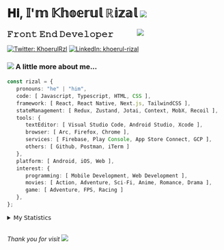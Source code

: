 <h1> 𝐇𝐢, 𝕀'𝕞 𝕂𝕙𝕠𝕖𝕣𝕦𝕝 ℝ𝕚𝕫𝕒𝕝 <img src="https://media.giphy.com/media/mGcNjsfWAjY5AEZNw6/giphy.gif" width="50"></h1>
<img align='right' src="https://media.giphy.com/media/v1.Y2lkPTc5MGI3NjExOWI2ajR2NGJubzBsZHFuaHMwajRrcDNsNXJwOG8yb3F0NjhkNXF4OSZlcD12MV9pbnRlcm5hbF9naWZfYnlfaWQmY3Q9cw/fkZukR450RQ1qnGaq9/giphy.gif" width="200">
<strong style="font-size:20px;">𝙵𝚛𝚘𝚗𝚝 𝙴𝚗𝚍 𝙳𝚎𝚟𝚎𝚕𝚘𝚙𝚎𝚛</strong>
</p></em>

[![Twitter: KhoerulRzl](https://img.shields.io/twitter/follow/KhoerulRzl?style=social)](https://twitter.com/KhoerulRzl)
[![LinkedIn: khoerul-rizal](https://img.shields.io/badge/khoerul--rizal-blue?style=flat-square&logo=Linkedin&logoColor=white&link=https://www.linkedin.com/in/khoerul-rizal/)](https://www.linkedin.com/in/khoerul-rizal/)

### <img src="https://media.giphy.com/media/VgCDAzcKvsR6OM0uWg/giphy.gif" width="50"> A little more about me...

```typescript
const rizal = {
   pronouns: "he" | "him",
   code: [ Javascript, Typescript, HTML, CSS ],
   framework: [ React, React Native, Next.js, TailwindCSS ],
   stateManagement: [ Redux, Zustand, Jotai, Context, MobX, Recoil ],
   tools: {
      textEditor: [ Visual Studio Code, Android Studio, Xcode ],
      browser: [ Arc, Firefox, Chrome ],
      services: [ Firebase, Play Console, App Store Connect, GCP ],
      others: [ Github, Postman, iTerm ]
   },
   platform: [ Android, iOS, Web ],
   interest: {
      programming: [ Mobile Development, Web Development ],
      movies: [ Action, Adventure, Sci-Fi, Anime, Romance, Drama ],
      game: [ Adventure, FPS, Racing ]
   },
};
```

<details>
  <summary>𝖬𝗒 𝖲𝗍𝖺𝗍𝗂𝗌𝗍𝗂𝖼𝗌</summary><br/>
   
<!--START_SECTION:waka-->
![Code Time](http://img.shields.io/badge/Code%20Time-860%20hrs%2056%20mins-blue)

![Profile Views](http://img.shields.io/badge/Profile%20Views-10-blue)

**🐱 My GitHub Data** 

> 📦 167.9 kB Used in GitHub's Storage 
 > 
> 🏆 1,212 Contributions in the Year 2024
 > 
> 💼 Opted to Hire
 > 
> 📜 32 Public Repositories 
 > 
> 🔑 8 Private Repositories 
 > 
**I'm an Early 🐤** 

```text
🌞 Morning                11940 commits       █████████░░░░░░░░░░░░░░░░   35.02 % 
🌆 Daytime                14986 commits       ███████████░░░░░░░░░░░░░░   43.95 % 
🌃 Evening                7028 commits        █████░░░░░░░░░░░░░░░░░░░░   20.61 % 
🌙 Night                  144 commits         ░░░░░░░░░░░░░░░░░░░░░░░░░   00.42 % 
```
📅 **I'm Most Productive on Tuesday** 

```text
Monday                   6710 commits        █████░░░░░░░░░░░░░░░░░░░░   19.68 % 
Tuesday                  7664 commits        ██████░░░░░░░░░░░░░░░░░░░   22.48 % 
Wednesday                5639 commits        ████░░░░░░░░░░░░░░░░░░░░░   16.54 % 
Thursday                 6529 commits        █████░░░░░░░░░░░░░░░░░░░░   19.15 % 
Friday                   5013 commits        ████░░░░░░░░░░░░░░░░░░░░░   14.70 % 
Saturday                 1119 commits        █░░░░░░░░░░░░░░░░░░░░░░░░   03.28 % 
Sunday                   1424 commits        █░░░░░░░░░░░░░░░░░░░░░░░░   04.18 % 
```


📊 **This Week I Spent My Time On** 

```text
🕑︎ Time Zone: Asia/Jakarta

💬 Programming Languages: 
TypeScript               22 hrs 25 mins      ██████████░░░░░░░░░░░░░░░   38.44 % 
Other                    16 hrs 44 mins      ███████░░░░░░░░░░░░░░░░░░   28.69 % 
JavaScript               13 hrs 18 mins      ██████░░░░░░░░░░░░░░░░░░░   22.80 % 
PHP                      1 hr 37 mins        █░░░░░░░░░░░░░░░░░░░░░░░░   02.77 % 
Figma Design             1 hr 4 mins         ░░░░░░░░░░░░░░░░░░░░░░░░░   01.83 % 

🔥 Editors: 
VS Code                  39 hrs 29 mins      █████████████████░░░░░░░░   67.68 % 
Slack                    11 hrs 38 mins      █████░░░░░░░░░░░░░░░░░░░░   19.96 % 
iTerm2                   2 hrs 38 mins       █░░░░░░░░░░░░░░░░░░░░░░░░   04.52 % 
Terminal                 1 hr 39 mins        █░░░░░░░░░░░░░░░░░░░░░░░░   02.85 % 
Figma                    1 hr 4 mins         ░░░░░░░░░░░░░░░░░░░░░░░░░   01.83 % 

💻 Operating System: 
Mac                      58 hrs 21 mins      █████████████████████████   100.00 % 
```

**I Mostly Code in JavaScript** 

```text
JavaScript               41 repos            ████████████████░░░░░░░░░   65.08 % 
TypeScript               13 repos            █████░░░░░░░░░░░░░░░░░░░░   20.63 % 
PHP                      2 repos             █░░░░░░░░░░░░░░░░░░░░░░░░   03.17 % 
Kotlin                   1 repo              ░░░░░░░░░░░░░░░░░░░░░░░░░   01.59 % 
Jupyter Notebook         1 repo              ░░░░░░░░░░░░░░░░░░░░░░░░░   01.59 % 
```



**Timeline**

![Lines of Code chart](https://raw.githubusercontent.com/khoerulrizal/khoerulrizal/main/assets/bar_graph.png)


 Last Updated on 21/08/2024 00:44:17 UTC
<!--END_SECTION:waka-->
</details>
<br/>

<em>Thank you for visit</em> <img src="https://media.giphy.com/media/v1.Y2lkPTc5MGI3NjExcHdvNm1qZWtjaGw0ZjdwM3Z3NnY2dHlueTVuODBta2FiY20wM2YybSZlcD12MV9pbnRlcm5hbF9naWZfYnlfaWQmY3Q9cw/tV25tpdKqdFa9x81k2/giphy.gif" width="40">
